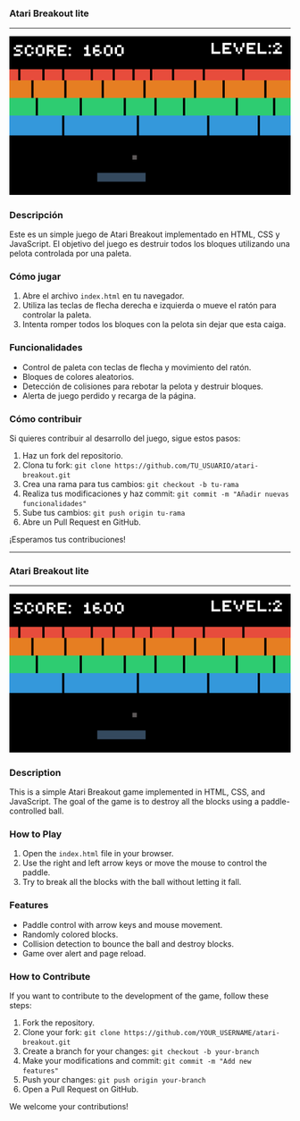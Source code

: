 ### Atari Breakout lite

---

![Atari Breakout](atari_breakout.png)

### Descripción

Este es un simple juego de Atari Breakout implementado en HTML, CSS y JavaScript. El objetivo del juego es destruir todos los bloques utilizando una pelota controlada por una paleta.

### Cómo jugar

1. Abre el archivo `index.html` en tu navegador.
2. Utiliza las teclas de flecha derecha e izquierda o mueve el ratón para controlar la paleta.
3. Intenta romper todos los bloques con la pelota sin dejar que esta caiga.

### Funcionalidades

- Control de paleta con teclas de flecha y movimiento del ratón.
- Bloques de colores aleatorios.
- Detección de colisiones para rebotar la pelota y destruir bloques.
- Alerta de juego perdido y recarga de la página.

### Cómo contribuir

Si quieres contribuir al desarrollo del juego, sigue estos pasos:

1. Haz un fork del repositorio.
2. Clona tu fork: `git clone https://github.com/TU_USUARIO/atari-breakout.git`
3. Crea una rama para tus cambios: `git checkout -b tu-rama`
4. Realiza tus modificaciones y haz commit: `git commit -m "Añadir nuevas funcionalidades"`
5. Sube tus cambios: `git push origin tu-rama`
6. Abre un Pull Request en GitHub.

¡Esperamos tus contribuciones!

---

### Atari Breakout lite

---

![Atari Breakout](atari_breakout.png)

### Description

This is a simple Atari Breakout game implemented in HTML, CSS, and JavaScript. The goal of the game is to destroy all the blocks using a paddle-controlled ball.

### How to Play

1. Open the `index.html` file in your browser.
2. Use the right and left arrow keys or move the mouse to control the paddle.
3. Try to break all the blocks with the ball without letting it fall.

### Features

- Paddle control with arrow keys and mouse movement.
- Randomly colored blocks.
- Collision detection to bounce the ball and destroy blocks.
- Game over alert and page reload.

### How to Contribute

If you want to contribute to the development of the game, follow these steps:

1. Fork the repository.
2. Clone your fork: `git clone https://github.com/YOUR_USERNAME/atari-breakout.git`
3. Create a branch for your changes: `git checkout -b your-branch`
4. Make your modifications and commit: `git commit -m "Add new features"`
5. Push your changes: `git push origin your-branch`
6. Open a Pull Request on GitHub.

We welcome your contributions!
